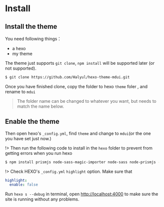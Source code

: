 # Install
## Install the theme
You need following things：
- a hexo
- my theme

The theme just supports `git clone`, `npm install` will be supported later (or not supported).
```` bash
$ git clone https://github.com/Halyul/hexo-theme-mdui.git
````

Once you have finished clone, copy the folder to hexo `theme` foler , and rename to `mdui`
> The folder name can be changed to whatever you want, but needs to match the name below.

## Enable the theme
Then open hexo's `_config.yml`, find `theme` and change to `mdui`(or the one you have set just now.)

!> Then run the following code to install in the `hexo` folder to prevent from getting errors when you run hexo

```` bash
$ npm install prismjs node-sass-magic-importer node-sass node-prismjs --save
````

!> Check HEXO's `_config.yml` `highlight` option. Make sure that

```` yaml
highlight:
  enable: false
````

Run `hexo s --debug` in terminal, open [http://localhost:4000](http://localhost:4000) to make sure the site is running without any problems.
